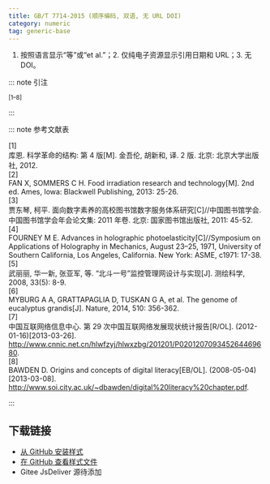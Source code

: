 ```yaml
--- 
title: GB/T 7714-2015 (顺序编码, 双语, 无 URL DOI) 
category: numeric 
tag: generic-base 
--- 
```


<!-- 此文件由脚本自动生成，请勿手动修改！ -->  

1. 按照语言显示“等”或“et al.”；2. 仅纯电子资源显示引用日期和 URL；3. 无 DOI。  

::: note 引注  

<sup>[1–8]</sup>  

:::  

::: note 参考文献表  

<div class="csl-bib-body">
  <div class="csl-entry second-field-align-flush hangingindent-false"> 
    <div class="csl-left-margin">[1]</div><div class="csl-right-inline">库恩. 科学革命的结构: 第 4 版[M]. 金吾伦, 胡新和, 译. 2 版. 北京: 北京大学出版社, 2012.</div>
   </div>
  <div class="csl-entry second-field-align-flush hangingindent-false"> 
    <div class="csl-left-margin">[2]</div><div class="csl-right-inline">FAN X, SOMMERS C H. Food irradiation research and technology[M]. 2nd ed. Ames, Iowa: Blackwell Publishing, 2013: 25-26.</div>
   </div>
  <div class="csl-entry second-field-align-flush hangingindent-false"> 
    <div class="csl-left-margin">[3]</div><div class="csl-right-inline">贾东琴, 柯平. 面向数字素养的高校图书馆数字服务体系研究[C]//中国图书馆学会. 中国图书馆学会年会论文集: 2011 年卷. 北京: 国家图书馆出版社, 2011: 45-52.</div>
   </div>
  <div class="csl-entry second-field-align-flush hangingindent-false"> 
    <div class="csl-left-margin">[4]</div><div class="csl-right-inline">FOURNEY M E. Advances in holographic photoelasticity[C]//Symposium on Applications of Holography in Mechanics, August 23–25, 1971, University of Southern California, Los Angeles, California. New York: ASME, c1971: 17-38.</div>
   </div>
  <div class="csl-entry second-field-align-flush hangingindent-false"> 
    <div class="csl-left-margin">[5]</div><div class="csl-right-inline">武丽丽, 华一新, 张亚军, 等. “北斗一号”监控管理网设计与实现[J]. 测绘科学, 2008, 33(5): 8-9.</div>
   </div>
  <div class="csl-entry second-field-align-flush hangingindent-false"> 
    <div class="csl-left-margin">[6]</div><div class="csl-right-inline">MYBURG A A, GRATTAPAGLIA D, TUSKAN G A, et al. The genome of eucalyptus grandis[J]. Nature, 2014, 510: 356-362.</div>
   </div>
  <div class="csl-entry second-field-align-flush hangingindent-false"> 
    <div class="csl-left-margin">[7]</div><div class="csl-right-inline">中国互联网络信息中心. 第 29 次中国互联网络发展现状统计报告[R/OL]. (2012-01-16)[2013-03-26]. <a href="http://www.cnnic.net.cn/hlwfzyj/hlwxzbg/201201/P020120709345264469680">http://www.cnnic.net.cn/hlwfzyj/hlwxzbg/201201/P020120709345264469680</a>.</div>
   </div>
  <div class="csl-entry second-field-align-flush hangingindent-false"> 
    <div class="csl-left-margin">[8]</div><div class="csl-right-inline">BAWDEN D. Origins and concepts of digital literacy[EB/OL]. (2008-05-04)[2013-03-08]. <a href="http://www.soi.city.ac.uk/~dbawden/digital%20literacy%20chapter.pdf">http://www.soi.city.ac.uk/~dbawden/digital%20literacy%20chapter.pdf</a>.</div>
   </div>
</div>
  

:::  

<!-- more -->  

## 下载链接  

- [从 GitHub 安装样式](https://github.com/zotero-cn/styles/./raw/main/src/gb-t-7714-2015/003gb-t-7714-2015-numeric-bilingual-no-url-doi/003gb-t-7714-2015-numeric-bilingual-no-url-doi.csl)  
- [在 GitHub 查看样式文件](https://github.com/zotero-cn/styles/./tree/main/src/gb-t-7714-2015/003gb-t-7714-2015-numeric-bilingual-no-url-doi/003gb-t-7714-2015-numeric-bilingual-no-url-doi.csl)  
- Gitee JsDeliver 源待添加  
